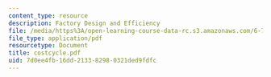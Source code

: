 ```yaml
---
content_type: resource
description: Factory Design and Efficiency
file: /media/https%3A/open-learning-course-data-rc.s3.amazonaws.com/6-780-semiconductor-manufacturing-spring-2003/7d0ee4fb16dd213382980321ded9fdfc_costcycle.pdf
file_type: application/pdf
resourcetype: Document
title: costcycle.pdf
uid: 7d0ee4fb-16dd-2133-8298-0321ded9fdfc
---
```


